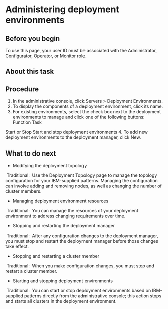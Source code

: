 # Administering deployment environments

## Before you begin

To use this page, your user ID must be
associated with the Administrator, Configurator, Operator, or Monitor
role.

## About this task

## Procedure

1. In the administrative console, click Servers > Deployment Environments.
2. To display the components of a deployment environment,
click its name.
3. For existing environments, select the check box next to
the deployment environments to manage and click one of the following
buttons: 
Function
Task

Start or Stop
Start and stop deployment environments
4. To add new deployment environments to the deployment manager,
click New.

## What to do next

- Modifying the deployment topology

 Traditional: 
 Use the Deployment Topology page to manage the topology configuration for your IBM-supplied patterns. Managing the configuration can involve adding and removing nodes, as well as changing the number of cluster members.
- Managing deployment environment resources

 Traditional: 
 You can manage the resources of your deployment environment to address changing requirements over time.
- Stopping and restarting the deployment manager

 Traditional: 
 After any configuration changes to the deployment manager, you must stop and restart the deployment manager before those changes take effect.
- Stopping and restarting a cluster member

 Traditional: 
 When you make configuration changes, you must stop and restart a cluster member.
- Starting and stopping deployment environments

 Traditional: 
 You can start or stop deployment environments based on IBM-supplied patterns directly from the administrative console; this action stops and starts all clusters in the deployment environment.